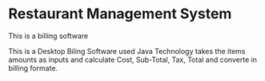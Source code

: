 # Restaurant Management System
This is a billing software

This is a Desktop Biling Software used Java Technology takes the items 
amounts as inputs and calculate Cost, Sub-Total, Tax, Total and converte
 in  billing formate.
